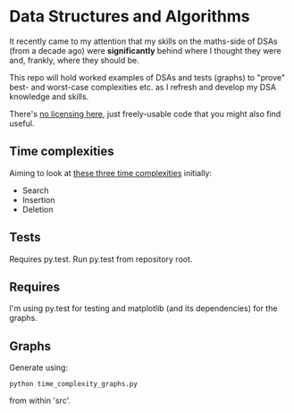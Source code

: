 # Data Structures and Algorithms

It recently came to my attention that my skills on the maths-side of DSAs
(from a decade ago) were __significantly__ behind where I thought they were
and, frankly, where they should be.

This repo will hold worked examples of DSAs and tests (graphs) to "prove"
best- and worst-case complexities etc. as I refresh and develop my DSA
knowledge and skills.

There's [no licensing here](UNLICENCE), just freely-usable code that you might
also find useful.

## Time complexities

Aiming to look at [these three time complexities](http://bigocheatsheet.com/)
initially:

* Search
* Insertion
* Deletion

## Tests

Requires py.test. Run py.test from repository root.

## Requires

I'm using py.test for testing and matplotlib (and its dependencies) for the
graphs.

## Graphs

Generate using:

    python time_complexity_graphs.py

from within 'src'.
